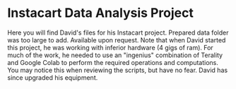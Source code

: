 # Instacart Data Analysis Project

Here you will find David's files for his Instacart project. Prepared data folder was too large to add.  Available upon request. Note that when David started this project, he was working with inferior hardware (4 gigs of ram). For much of the work, he needed to use an "ingenius" combination of Terality and Google Colab to perform the required operations and computations. You may notice this when reviewing the scripts, but have no fear. David has since upgraded his equipment.
